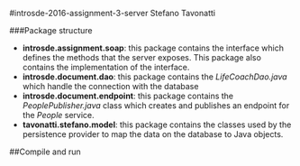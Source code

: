 ﻿#introsde-2016-assignment-3-server
Stefano Tavonatti

###Package structure

- **introsde.assignment.soap**: this package contains the interface which defines the methods that the server exposes. This package also contains the implementation of the interface.
- **introsde.document.dao**: this package contains the *LifeCoachDao.java* which handle the connection with the database
- **introsde.document.endpoint**: this package contains the *PeoplePublisher.java* class which creates and publishes an endpoint for the *People* service.
- **tavonatti.stefano.model**: this package contains the classes used by the persistence provider to map the data on the database to Java objects.

##Compile and run